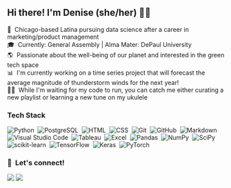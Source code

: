 ## Hi there! I'm Denise (she/her) ✌🏼

📍 &nbsp;Chicago-based Latina pursuing data science after a career in marketing/product management\
🎓 &nbsp;Currently: General Assembly | Alma Mater: DePaul University\
🌎 &nbsp;Passionate about the well-being of our planet and interested in the green tech space\
📊 &nbsp;I'm currently working on a time series project that will forecast the average magnitude of thunderstorm winds for the next year!\
🤘🏼 &nbsp;While I'm waiting for my code to run, you can catch me either curating a new playlist or learning a new tune on my ukulele

### Tech Stack

![Python](https://img.shields.io/badge/Python-05122A?style=flat&logo=python)&nbsp;
![PostgreSQL](https://img.shields.io/badge/PostgreSQL-05122A?style=flat&logo=postgresql)&nbsp;
![HTML](https://img.shields.io/badge/HTML-05122A?style=flat&logo=HTML5)&nbsp;
![CSS](https://img.shields.io/badge/CSS-05122A?style=flat&logo=CSS3&logoColor=1572B6)&nbsp;
![Git](https://img.shields.io/badge/Git-05122A?style=flat&logo=git)&nbsp;
![GitHub](https://img.shields.io/badge/GitHub-05122A?style=flat&logo=github)&nbsp;
![Markdown](https://img.shields.io/badge/Markdown-05122A?style=flat&logo=markdown)&nbsp;
![Visual Studio Code](https://img.shields.io/badge/Visual%20Studio%20Code-05122A?style=flat&logo=visual-studio-code&logoColor=007ACC)&nbsp;
![Tableau](https://img.shields.io/badge/Tableau-05122A?style=flat&logo=Tableau)&nbsp;
![Excel](https://img.shields.io/badge/Microsoft_Excel-05122A?style=flat&logo=microsoft-excel&logoColor=217346)&nbsp;
![Pandas](https://img.shields.io/badge/Pandas-05122A?style=flat&logo=pandas)&nbsp;
![NumPy](https://img.shields.io/badge/NumPy-05122A?style=flat&logo=numpy)&nbsp;
![SciPy](https://img.shields.io/badge/SciPy-05122A?style=flat&logo=scipy)&nbsp;
![scikit-learn](https://img.shields.io/badge/scikit--learn-05122A?style=flat&logo=scikit-learn)&nbsp;
![TensorFlow](https://img.shields.io/badge/TensorFlow-05122A?style=flat&logo=TensorFlow)&nbsp;
![Keras](https://img.shields.io/badge/Keras-05122A?style=flat&logo=Keras&logoColor=E60000)&nbsp;
![PyTorch](https://img.shields.io/badge/PyTorch-05122A?style=flat&logo=PyTorch)&nbsp;

<!-- ### GitHub Analytics

<p align="center">
<a href="https://github.com/dmacias28">
  <img height="180em" src="https://github-readme-stats-eight-theta.vercel.app/api?username=dmacias28&show_icons=true&theme=prussian&include_all_commits=true&count_private=true"/>
<a href="https://github.com/dmacias28">
  <img height="180em" src="https://github-readme-stats-eight-theta.vercel.app/api/top-langs/?username=dmacias28&layout=compact&langs_count=8&theme=prussian"/>
</a>
</p> -->

### 🤝 &nbsp;Let's connect!

<p align="left">
<a href="https://www.linkedin.com/in/denise-a-macias/"><img src="https://img.shields.io/badge/Denise%20A.%20Macias-0077B5?style=flat&logo=Linkedin&logoColor=white"/></a>
<a href="https://open.spotify.com/user/dohh28/"><img src="https://img.shields.io/badge/dohh28-1DB954?style=flat&logo=spotify&logoColor=white"/></a>
</p>
